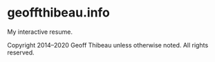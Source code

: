 # geoffthibeau.info

My interactive resume.

Copyright 2014&ndash;2020 Geoff Thibeau unless otherwise noted. All rights reserved.
